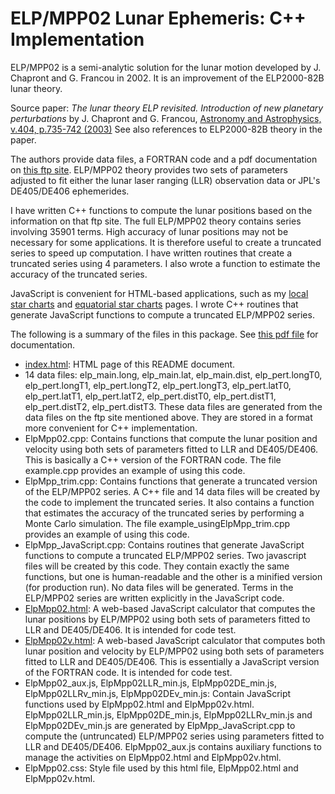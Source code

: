 # ELP/MPP02 Lunar Ephemeris: C++ Implementation

ELP/MPP02 is a semi-analytic solution for the lunar motion developed by J. Chapront and G. Francou in 2002. It is an improvement of the ELP2000-82B lunar theory.

Source paper: *The lunar theory ELP revisited. Introduction of new planetary perturbations* by J. Chapront and G. Francou, [Astronomy and Astrophysics, v.404, p.735-742 (2003)](http://adsabs.harvard.edu/abs/2003A%26A...404..735C) See also references to ELP2000-82B theory in the paper.

The authors provide data files, a FORTRAN code and a pdf documentation on [this ftp site](ftp://cyrano-se.obspm.fr/pub/2_lunar_solutions/2_elpmpp02/). ELP/MPP02 theory provides two sets of parameters adjusted to fit either the lunar laser ranging (LLR) observation data or JPL's DE405/DE406 ephemerides.

I have written C++ functions to compute the lunar positions based on the information on that ftp site. The full ELP/MPP02 theory contains series involving 35901 terms. High accuracy of lunar positions may not be necessary for some applications. It is therefore useful to create a truncated series to speed up computation. I have written routines that create a truncated series using 4 parameters. I also wrote a function to estimate the accuracy of the truncated series. 

JavaScript is convenient for HTML-based applications, such as my [local star charts](https://ytliu0.github.io/starCharts/) and [equatorial star charts](https://ytliu0.github.io/starCharts/chartGCRS_min.html) pages. I wrote C++ routines that generate JavaScript functions to compute a truncated ELP/MPP02 series.

The following is a summary of the files in this package. See [this pdf file](https://ytliu0.github.io/ElpMpp02/docs/ElpMpp02.pdf) for documentation.

- [index.html](https://ytliu0.github.io/ElpMpp02/): HTML page of this README document.
- 14 data files: elp_main.long, elp_main.lat, elp_main.dist, elp_pert.longT0, elp_pert.longT1, elp_pert.longT2, elp_pert.longT3, elp_pert.latT0, elp_pert.latT1, elp_pert.latT2, elp_pert.distT0, elp_pert.distT1, elp_pert.distT2, elp_pert.distT3. These data files are generated from the data files on the ftp site mentioned above. They are stored in a format more convenient for C++ implementation.
- ElpMpp02.cpp: Contains functions that compute the lunar position and velocity using both sets of parameters fitted to LLR and DE405/DE406. This is basically a C++ version of the FORTRAN code. The file example.cpp provides an example of using this code.
- ElpMpp_trim.cpp: Contains functions that generate a truncated version of the ELP/MPP02 series. A C++ file and 14 data files will be created by the code to implement the truncated series. It also contains a function that estimates the accuracy of the truncated series by performing a Monte Carlo simulation. The file example_usingElpMpp_trim.cpp provides an example of using this code. 
- ElpMpp_JavaScript.cpp: Contains routines that generate JavaScript functions to compute a truncated ELP/MPP02 series. Two javascript files will be created by this code. They contain exactly the same functions, but one is human-readable and the other is a minified version (for production run). No data files will be generated. Terms in the ELP/MPP02 series are written explicitly in the JavaScript code.
- [ElpMpp02.html](https://ytliu0.github.io/ElpMpp02/ElpMpp02.html): A web-based JavaScript calculator that computes the lunar positions by ELP/MPP02 using both sets of parameters fitted to LLR and DE405/DE406. It is intended for code test.
- [ElpMpp02v.html](https://ytliu0.github.io/ElpMpp02/ElpMpp02v.html): A web-based JavaScript calculator that computes both lunar position and velocity by ELP/MPP02 using both sets of parameters fitted to LLR and DE405/DE406. This is essentially a JavaScript version of the FORTRAN code. It is intended for code test.
- ElpMpp02_aux.js, ElpMpp02LLR_min.js, ElpMpp02DE_min.js, ElpMpp02LLRv_min.js, ElpMpp02DEv_min.js: Contain JavaScript functions used by ElpMpp02.html and ElpMpp02v.html. ElpMpp02LLR_min.js, ElpMpp02DE_min.js, ElpMpp02LLRv_min.js and ElpMpp02DEv_min.js are generated by ElpMpp_JavaScript.cpp to compute the (untruncated) ELP/MPP02 series using parameters fitted to LLR and DE405/DE406. ElpMpp02_aux.js contains auxiliary functions to manage the activities on ElpMpp02.html and ElpMpp02v.html.
- ElpMpp02.css: Style file used by this html file, ElpMpp02.html and ElpMpp02v.html.
